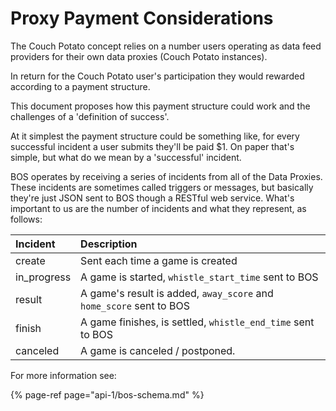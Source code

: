 # Proxy Payment Considerations

The Couch Potato concept relies on a number users operating as data feed providers for their own data proxies \(Couch Potato instances\).

In return for the Couch Potato user's participation they would rewarded according to a payment structure.

This document proposes how this payment structure could work and the challenges of a 'definition of success'.

At it simplest the payment structure could be something like, for every successful incident a user submits they'll be paid $1. On paper that's simple, but what do we mean by a 'successful' incident.

BOS operates by receiving a series of incidents from all of the Data Proxies. These incidents are sometimes called triggers or messages, but basically they're just JSON sent to BOS though a RESTful web service. What's important to us are the number of incidents and what they represent, as follows:

| Incident | Description |
| :--- | :--- |
| create | Sent each time a game is created |
| in\_progress | A game is started, `whistle_start_time` sent to BOS |
| result | A game's result is added, `away_score` and `home_score` sent to BOS |
| finish | A game finishes, is settled, `whistle_end_time` sent to BOS |
| canceled | A game is canceled / postponed. |

For more information see:

{% page-ref page="api-1/bos-schema.md" %}



